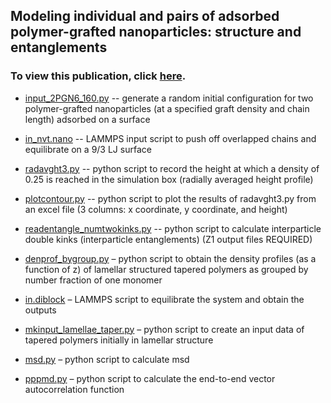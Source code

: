 ## Modeling individual and pairs of adsorbed polymer-grafted nanoparticles: structure and entanglements
### To view this publication, click [here](https://pubs.rsc.org/en/content/articlelanding/2018/sm/c7sm02116j#!divAbstract). 

- [input_2PGN6_160.py](https://github.com/hall-polymers/published-work/blob/master/2018-ethier2018modeling/input_2PGN6_160.py) -- generate a random initial configuration for two polymer-grafted nanoparticles (at a specified graft density and chain length) adsorbed on a surface

- [in_nvt.nano](https://github.com/hall-polymers/published-work/blob/master/2018-ethier2018modeling/in_nvt.nano) -- LAMMPS input script to push off overlapped chains and equilibrate on a 9/3 LJ surface

- [radavght3.py](https://github.com/hall-polymers/published-work/blob/master/2018-ethier2018modeling/radavght3.py) -- python script to record the height at which a density of 0.25 is reached in the simulation box (radially averaged height profile)

- [plotcontour.py](https://github.com/hall-polymers/published-work/blob/master/2018-ethier2018modeling/plotcontour.py) -- python script to plot the results of radavght3.py from an excel file (3 columns: x coordinate, y coordinate, and height)

- [readentangle_numtwokinks.py](https://github.com/hall-polymers/published-work/blob/master/2018-ethier2018modeling/readentangle_numtwokinks.py) -- python script to calculate interparticle double kinks (interparticle entanglements) (Z1 output files REQUIRED)



- [denprof_bygroup.py](https://github.com/hall-polymers/published-work/blob/master/2015-seo2015effect/denprof_bygroup.py) – python script to obtain the density profiles (as a function of z) of lamellar structured tapered polymers as grouped by number fraction of one monomer

- [in.diblock](https://github.com/hall-polymers/published-work/blob/master/2015-seo2015effect/in.diblock) – LAMMPS script to equilibrate the system and obtain the outputs

- [mkinput_lamellae_taper.py](https://github.com/hall-polymers/published-work/blob/master/2015-seo2015effect/mkinput_lamellae_taper.py) – python script to create an input data of tapered polymers initially in lamellar structure

- [msd.py](https://github.com/hall-polymers/published-work/blob/master/2015-seo2015effect/msd.py) – python script to calculate msd

- [pppmd.py](https://github.com/hall-polymers/published-work/blob/master/2015-seo2015effect/pppmd.py) – python script to calculate the end-to-end vector autocorrelation function